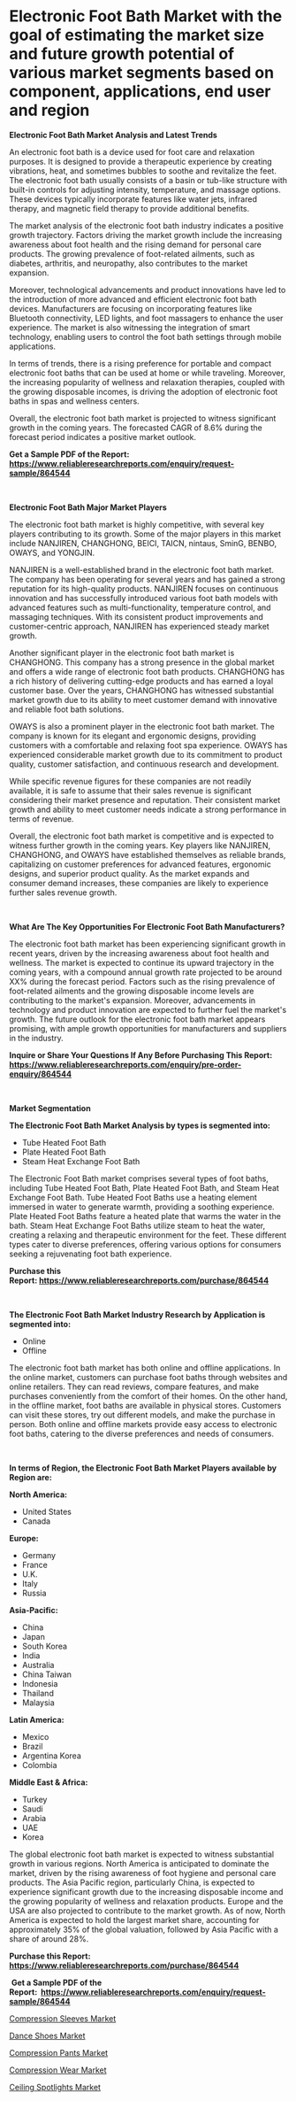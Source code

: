 <p><h1>Electronic Foot Bath Market with the goal of estimating the market size and future growth potential of various market segments based on component, applications, end user and region</h1></p><p><strong>Electronic Foot Bath Market Analysis and Latest Trends</strong></p>
<p><p>An electronic foot bath is a device used for foot care and relaxation purposes. It is designed to provide a therapeutic experience by creating vibrations, heat, and sometimes bubbles to soothe and revitalize the feet. The electronic foot bath usually consists of a basin or tub-like structure with built-in controls for adjusting intensity, temperature, and massage options. These devices typically incorporate features like water jets, infrared therapy, and magnetic field therapy to provide additional benefits.</p><p>The market analysis of the electronic foot bath industry indicates a positive growth trajectory. Factors driving the market growth include the increasing awareness about foot health and the rising demand for personal care products. The growing prevalence of foot-related ailments, such as diabetes, arthritis, and neuropathy, also contributes to the market expansion.</p><p>Moreover, technological advancements and product innovations have led to the introduction of more advanced and efficient electronic foot bath devices. Manufacturers are focusing on incorporating features like Bluetooth connectivity, LED lights, and foot massagers to enhance the user experience. The market is also witnessing the integration of smart technology, enabling users to control the foot bath settings through mobile applications.</p><p>In terms of trends, there is a rising preference for portable and compact electronic foot baths that can be used at home or while traveling. Moreover, the increasing popularity of wellness and relaxation therapies, coupled with the growing disposable incomes, is driving the adoption of electronic foot baths in spas and wellness centers.</p><p>Overall, the electronic foot bath market is projected to witness significant growth in the coming years. The forecasted CAGR of 8.6% during the forecast period indicates a positive market outlook.</p></p>
<p><strong>Get a Sample PDF of the Report:&nbsp; <a href="https://www.reliableresearchreports.com/enquiry/request-sample/864544">https://www.reliableresearchreports.com/enquiry/request-sample/864544</a></strong></p>
<p>&nbsp;</p>
<p><strong>Electronic Foot Bath Major Market Players</strong></p>
<p><p>The electronic foot bath market is highly competitive, with several key players contributing to its growth. Some of the major players in this market include NANJIREN, CHANGHONG, BEICI, TAICN, nintaus, SminG, BENBO, OWAYS, and YONGJIN.</p><p>NANJIREN is a well-established brand in the electronic foot bath market. The company has been operating for several years and has gained a strong reputation for its high-quality products. NANJIREN focuses on continuous innovation and has successfully introduced various foot bath models with advanced features such as multi-functionality, temperature control, and massaging techniques. With its consistent product improvements and customer-centric approach, NANJIREN has experienced steady market growth.</p><p>Another significant player in the electronic foot bath market is CHANGHONG. This company has a strong presence in the global market and offers a wide range of electronic foot bath products. CHANGHONG has a rich history of delivering cutting-edge products and has earned a loyal customer base. Over the years, CHANGHONG has witnessed substantial market growth due to its ability to meet customer demand with innovative and reliable foot bath solutions.</p><p>OWAYS is also a prominent player in the electronic foot bath market. The company is known for its elegant and ergonomic designs, providing customers with a comfortable and relaxing foot spa experience. OWAYS has experienced considerable market growth due to its commitment to product quality, customer satisfaction, and continuous research and development.</p><p>While specific revenue figures for these companies are not readily available, it is safe to assume that their sales revenue is significant considering their market presence and reputation. Their consistent market growth and ability to meet customer needs indicate a strong performance in terms of revenue.</p><p>Overall, the electronic foot bath market is competitive and is expected to witness further growth in the coming years. Key players like NANJIREN, CHANGHONG, and OWAYS have established themselves as reliable brands, capitalizing on customer preferences for advanced features, ergonomic designs, and superior product quality. As the market expands and consumer demand increases, these companies are likely to experience further sales revenue growth.</p></p>
<p>&nbsp;</p>
<p><strong>What Are The Key Opportunities For Electronic Foot Bath Manufacturers?</strong></p>
<p><p>The electronic foot bath market has been experiencing significant growth in recent years, driven by the increasing awareness about foot health and wellness. The market is expected to continue its upward trajectory in the coming years, with a compound annual growth rate projected to be around XX% during the forecast period. Factors such as the rising prevalence of foot-related ailments and the growing disposable income levels are contributing to the market's expansion. Moreover, advancements in technology and product innovation are expected to further fuel the market's growth. The future outlook for the electronic foot bath market appears promising, with ample growth opportunities for manufacturers and suppliers in the industry.</p></p>
<p><strong>Inquire or Share Your Questions If Any Before Purchasing This Report: <a href="https://www.reliableresearchreports.com/enquiry/pre-order-enquiry/864544">https://www.reliableresearchreports.com/enquiry/pre-order-enquiry/864544</a></strong></p>
<p>&nbsp;</p>
<p><strong>Market Segmentation</strong></p>
<p><strong>The Electronic Foot Bath Market Analysis by types is segmented into:</strong></p>
<p><ul><li>Tube Heated Foot Bath</li><li>Plate Heated Foot Bath</li><li>Steam Heat Exchange Foot Bath</li></ul></p>
<p><p>The Electronic Foot Bath market comprises several types of foot baths, including Tube Heated Foot Bath, Plate Heated Foot Bath, and Steam Heat Exchange Foot Bath. Tube Heated Foot Baths use a heating element immersed in water to generate warmth, providing a soothing experience. Plate Heated Foot Baths feature a heated plate that warms the water in the bath. Steam Heat Exchange Foot Baths utilize steam to heat the water, creating a relaxing and therapeutic environment for the feet. These different types cater to diverse preferences, offering various options for consumers seeking a rejuvenating foot bath experience.</p></p>
<p><strong>Purchase this Report:&nbsp;<a href="https://www.reliableresearchreports.com/purchase/864544">https://www.reliableresearchreports.com/purchase/864544</a></strong></p>
<p>&nbsp;</p>
<p><strong>The Electronic Foot Bath Market Industry Research by Application is segmented into:</strong></p>
<p><ul><li>Online</li><li>Offline</li></ul></p>
<p><p>The electronic foot bath market has both online and offline applications. In the online market, customers can purchase foot baths through websites and online retailers. They can read reviews, compare features, and make purchases conveniently from the comfort of their homes. On the other hand, in the offline market, foot baths are available in physical stores. Customers can visit these stores, try out different models, and make the purchase in person. Both online and offline markets provide easy access to electronic foot baths, catering to the diverse preferences and needs of consumers.</p></p>
<p>&nbsp;</p>
<p><strong>In terms of Region, the Electronic Foot Bath Market Players available by Region are:</strong></p>
<p>
    <p> <strong> North America: </strong>
        <ul>
            <li>United States</li>
            <li>Canada</li>
        </ul>
        </p> 
    <p> <strong> Europe: </strong>
        <ul>
            <li>Germany</li>
            <li>France</li>
            <li>U.K.</li>
            <li>Italy</li>
            <li>Russia</li>
        </ul>
        </p> 
    <p> <strong> Asia-Pacific: </strong>
        <ul>
            <li>China</li>
            <li>Japan</li>
            <li>South Korea</li>
            <li>India</li>
            <li>Australia</li>
            <li>China Taiwan</li>
            <li>Indonesia</li>
            <li>Thailand</li>
            <li>Malaysia</li>
        </ul>
        </p> 
    <p> <strong> Latin America: </strong>
        <ul>
            <li>Mexico</li>
            <li>Brazil</li>
            <li>Argentina Korea</li>
            <li>Colombia</li>
        </ul>
        </p> 
    <p> <strong> Middle East & Africa: </strong>
        <ul>
            <li>Turkey</li>
            <li>Saudi</li>
            <li>Arabia</li>
            <li>UAE</li>
            <li>Korea</li>
        </ul>
    </p>
    </p>
<p><p>The global electronic foot bath market is expected to witness substantial growth in various regions. North America is anticipated to dominate the market, driven by the rising awareness of foot hygiene and personal care products. The Asia Pacific region, particularly China, is expected to experience significant growth due to the increasing disposable income and the growing popularity of wellness and relaxation products. Europe and the USA are also projected to contribute to the market growth. As of now, North America is expected to hold the largest market share, accounting for approximately 35% of the global valuation, followed by Asia Pacific with a share of around 28%.</p></p>
<p><strong>Purchase this Report: <a href="https://www.reliableresearchreports.com/purchase/864544">https://www.reliableresearchreports.com/purchase/864544</a></strong></p>
<p>&nbsp;<strong>Get a Sample PDF of the Report:&nbsp;&nbsp;<a href="https://www.reliableresearchreports.com/enquiry/request-sample/864544">https://www.reliableresearchreports.com/enquiry/request-sample/864544</a></strong></p>
<p><strong></strong></p>
<p><p><a href="https://github.com/angelajermaine/Market-Research-Report-List-1/blob/main/compression-sleeves-market.md">Compression Sleeves Market</a></p><p><a href="https://github.com/lylyparadise/Market-Research-Report-List-1/blob/main/dance-shoes-market.md">Dance Shoes Market</a></p><p><a href="https://github.com/bmorecock/Market-Research-Report-List-1/blob/main/compression-pants-market.md">Compression Pants Market</a></p><p><a href="https://github.com/laholand/Market-Research-Report-List-1/blob/main/compression-wear-market.md">Compression Wear Market</a></p><p><a href="https://github.com/globismark/Market-Research-Report-List-1/blob/main/ceiling-spotlights-market.md">Ceiling Spotlights Market</a></p></p>